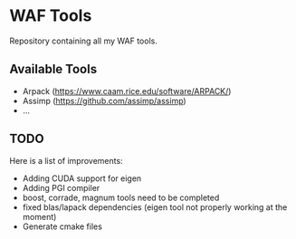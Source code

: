 # WAF Tools
Repository containing all my WAF tools.

## Available Tools
- Arpack (https://www.caam.rice.edu/software/ARPACK/)
- Assimp (https://github.com/assimp/assimp)
- ...

## TODO
Here is a list of improvements:
- Adding CUDA support for eigen
- Adding PGI compiler
- boost, corrade, magnum tools need to be completed
- fixed blas/lapack dependencies (eigen tool not properly working at the moment)
- Generate cmake files
